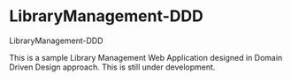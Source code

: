 # LibraryManagement-DDD
LibraryManagement-DDD 

This is a sample Library Management Web Application designed in Domain Driven Design approach.
This is still under development.
